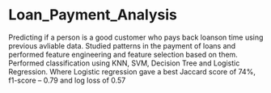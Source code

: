 # Loan_Payment_Analysis
Predicting if a person is a good customer who pays back loanson time using previous avliable data.
Studied patterns in the payment of loans and performed feature engineering and feature selection based on them.
Performed classification using KNN, SVM, Decision Tree and Logistic Regression. Where Logistic regression gave a best Jaccard score of 74%, f1-score – 0.79 and log loss of 0.57

